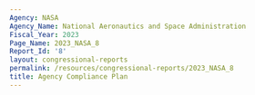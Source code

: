 ```yaml
---
Agency: NASA
Agency_Name: National Aeronautics and Space Administration
Fiscal_Year: 2023
Page_Name: 2023_NASA_8
Report_Id: '8'
layout: congressional-reports
permalink: /resources/congressional-reports/2023_NASA_8
title: Agency Compliance Plan
---
```

